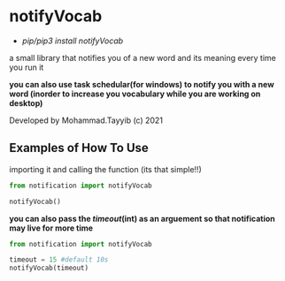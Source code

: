 # notifyVocab

- _pip/pip3 install notifyVocab_

a small library that notifies you of a new word and its meaning every time you run it

**you can also use task schedular(for windows) to notify you with a new word (inorder to increase you vocabulary while you are working on desktop)**

Developed by Mohammad.Tayyib (c) 2021

## Examples of How To Use

importing it and calling the function (its that simple!!)

```python
from notification import notifyVocab

notifyVocab()

```

**you can also pass the _timeout_(int) as an arguement so that notification may live for more time**

```python
from notification import notifyVocab

timeout = 15 #default 10s
notifyVocab(timeout)

```
